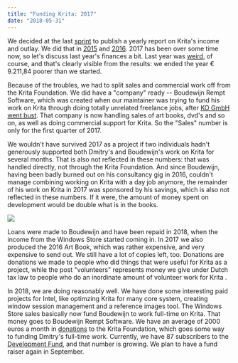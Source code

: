 ```yaml
---
title: "Funding Krita: 2017"
date: "2018-05-31"
---
```


We decided at the last [sprint](/item/krita-2018-sprint-report/) to publish a yearly report on Krita's income and outlay. We did that in [2015](/item/funding-krita/) and [2016](/item/funding-kritas-development/). 2017 has been over some time now, so let's discuss last year's finances a bit. Last year was [weird](/item/krita-foundation-in-trouble/), of course, and that's clearly visible from the results: we ended the year € 9.211,84 poorer than we started.

Because of the troubles, we had to split sales and commercial work off from the Krita Foundation. We did have a "company" ready -- Boudewijn Rempt Software, which was created when our maintainer was trying to fund his work on Krita through doing totally unrelated freelance jobs, after [KO GmbH went bust](/item/krita-and-ko-gmbh/). That company is now handling sales of art books, dvd's and so on, as well as doing commercial support for Krita. So the "Sales" number is only for the first quarter of 2017.

We wouldn't have survived 2017 as a project if two individuals hadn't generously supported both Dmitry's and Boudewijn's work on Krita for several months. That is also not reflected in these numbers: that was handled directly, not through the Krita Foundation. And since Boudewijn, having been badly burned out on his consultancy gig in 2016, couldn't manage combining working on Krita with a day job anymore, the remainder of his work on Krita in 2017 was sponsored by his savings, which is also not reflected in these numbers. If it were, the amount of money spent on development would be double what is in the books.

[![](/images/posts/2018/2017_krita_foundation_statement.png)](/images/posts/2018/2017_krita_foundation_statement.png)

Loans were made to Boudewijn and have been repaid in 2018, when the income from the Windows Store started coming in. In 2017 we also produced the 2016 Art Book, which was rather expensive, and very expensive to send out. We still have a lot of copies left, too. Donations are donations we made to people who did things that were useful for Krita as a project, while the post "volunteers" represents money we give under Dutch tax law to people who do an inordinate amount of volunteer work for Krita .

In 2018, we are doing reasonably well. We have done some interesting paid projects for Intel, like optimzing Krita for many core system, creating window session management and a reference images tool. The Windows Store sales basically now fund Boudewijn to work full-time on Krita. That money goes to Boudewijn Rempt Software. We have an average of 2000 euros a month in [donations](/support-us/donations/) to the Krita Foundation, which goes some way to funding Dmitry's full-time work. Currently, we have 87 subscribers to the [Development Fund](/support-us/monthly-subscription/), and that number is growing. We plan to have a fund raiser again in September.

